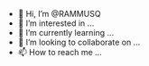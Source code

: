 - 👋 Hi, I’m @RAMMUSQ
- 👀 I’m interested in ...
- 🌱 I’m currently learning ...
- 💞️ I’m looking to collaborate on ...
- 📫 How to reach me ...

<!---
RAMMUSQ/RAMMUSQ is a ✨ special ✨ repository because its `README.md` (this file) appears on your GitHub profile.
You can click the Preview link to take a look at your changes.
--->
